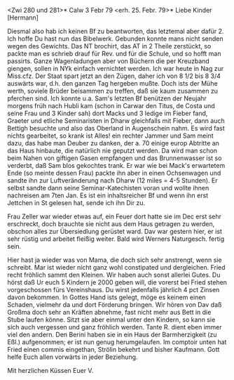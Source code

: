 <Zwi 280 und 281>* Calw 3 Febr 79
 <erh. 25. Febr. 79>*
Liebe Kinder [Hermann]

Diesmal also hab ich keinen Bf zu beantworten, das letztemal aber dafür 2. Ich hoffe Du hast nun das Bibelwerk. Gebunden konnte mans nicht senden wegen des Gewichts. Das NT brochirt, das AT in 2 Theile zerstückt, so packte man es schrieb drauf für Rev. und für die Schule, und so hofft man passirts. Ganze Wagenladungen aber von Büchern die per Kreuzband giengen, sollen in NYk einfach vernichtet werden. Ich war heute in Nag zur Miss.cfz. Der Staat spart jetzt an den Zügen, daher ich von 8 1/2 bis 8 3/4 auswärts war, d.h. den ganzen Tag hergeben mußte. Doch ists der Mühe werth, soviele Brüder beisammen zu treffen, daß sie kaum zusammen zu pferchen sind. Ich konnte u.a. Sam's letzten Bf benützen der Neujahr morgens früh nach Hubli kam (schon in Carwar den Titus, de Costa und seine Frau und 3 Kinder sah) dort Macks und 3 ledige im Fieber fand, Graeter und etliche Seminaristen in Dharw gleichfalls mit Fieber, dann auch Bettigh besuchte und also das Oberland in Augenschein nahm. Es wird fast nichts gearbeitet, so krank ist Alles! ein rechter Jammer und Sam meint dazu, das habe man Deuber zu danken, der a. 70 einige europ Abtritte an das Haus hinbaute, die natürlich nie geputzt werden. Da wird man schon beim Nahen von giftigen Gasen empfangen und das Brunnenwasser ist so verderbt, daß Sam blos gekochtes trank. Er war wie bei Mack's erwartetem Ende (so meinte dessen Frau) packte ihn aber in einen Ochsenwagen und sandte ihn zur Luftveränderung nach Dharw (12 miles = 4-5 Stunden). Er selbst sandte dann seine Seminar-Katechisten voran und wollte ihnen nachreisen am 7ten Jan. Es ist ein inhaltsreicher Bf und wenn ihn erst Jettchen in St gelesen hat, sende ich ihn Dir zu.

Frau Zeller war wieder etwas auf, ein Feuer dort hatte sie im Dec erst sehr erschreckt, doch brauchte sie nicht aus dem Haus getragen zu werden, obschon alles zur Übersiedlung gerüstet ward. Dav war gestern hier, er ist sehr rüstig und arbeitet fleißig weiter. Bald wird Werners Naturgesch. fertig sein.

Hier hast ja wieder was von Mama, die doch sich sehr anstrengt, wenn sie schreibt. Mar ist wieder nicht ganz wohl constipated und dergleichen. Fried recht fröhlich sammt den Kleinen. Wir haben auch sonst allerlei Gutes. Du hörst daß Ur euch 5 Kindern je 2000 geben will, die vorerst bei Fried stehen vorgeschossen fürs Vereinshaus. Du wirst jedenfalls jährlich 4 pct Zinsen davon bekommen. In Gottes Hand ists gelegt, möge es keinem einen Schaden, vielmehr da und dort Förderung bringen. Wir hören von Dav daß Großma doch sehr an Kräften abnehme, fast nicht mehr aus Bett in die Stube laufen könne. Sitzt sie aber einmal unter den Kindern, so kann sie sich auch vergessen und ganz fröhlich werden. Tante R. dient eben immer viel den andern. Den Berini haben sie in ein Haus der Barmherzigkeit (zu Eßl.) aufgenommen; er ist nun genug herumgelaufen. Im comptoir unten hat Fried einen commis eingethan, Strölin bekehrt und bisher Kaufmann. Gott helfe Euch allen vorwärts in jeder Beziehung.

 Mit herzlichen Küssen
 Euer V.
